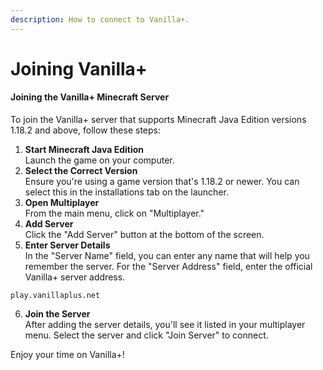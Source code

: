 ```yaml
---
description: How to connect to Vanilla+.
---
```


# Joining Vanilla+

#### Joining the Vanilla+ Minecraft Server

To join the Vanilla+ server that supports Minecraft Java Edition versions 1.18.2 and above, follow these steps:

1. **Start Minecraft Java Edition**\
   Launch the game on your computer.
2. **Select the Correct Version**\
   Ensure you're using a game version that's 1.18.2 or newer. You can select this in the installations tab on the launcher.
3. **Open Multiplayer**\
   From the main menu, click on "Multiplayer."
4. **Add Server**\
   Click the "Add Server" button at the bottom of the screen.
5. **Enter Server Details**\
   In the "Server Name" field, you can enter any name that will help you remember the server. For the "Server Address" field, enter the official Vanilla+ server address.&#x20;

```
play.vanillaplus.net
```

6. **Join the Server**\
   After adding the server details, you'll see it listed in your multiplayer menu. Select the server and click "Join Server" to connect.

Enjoy your time on Vanilla+!

